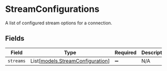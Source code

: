 # StreamConfigurations

A list of configured stream options for a connection.


## Fields

| Field                                                                | Type                                                                 | Required                                                             | Description                                                          |
| -------------------------------------------------------------------- | -------------------------------------------------------------------- | -------------------------------------------------------------------- | -------------------------------------------------------------------- |
| `streams`                                                            | List[[models.StreamConfiguration](../models/streamconfiguration.md)] | :heavy_minus_sign:                                                   | N/A                                                                  |